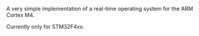 A very simple implementation of a real-time operating system for the ARM Cortex M4. 

Currently only for STM32F4xx. 